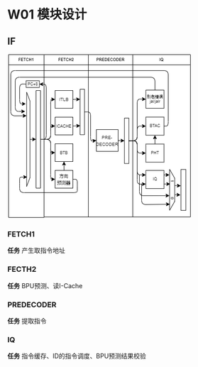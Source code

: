 # W01 模块设计
## IF
![](design/fetch.png)

### FETCH1
**任务** 产生取指令地址
### FECTH2
**任务** BPU预测、读I-Cache

### PREDECODER
**任务** 提取指令

### IQ
**任务** 指令缓存、ID的指令调度、BPU预测结果校验
